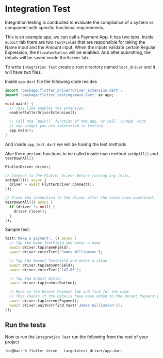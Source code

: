 # Integration Test

Integration testing is conducted to evaluate the compliance of a system or component with specific functional requirements.

This is an example app, we can call a Payment App. It has two tabs. Inside `Submit` tab there are two `TextField`s that are responsible for taking the Name input and the Amount input. When the inputs validate certain Regular Expression, the `ElevatedButton` will be enabled. And after submitting, the details will be saved inside the `Recent` tab.

To write `Integration Test` create a root directory named `test_driver` and it will have two files.

Inside `app.dart` file the following code resides

```dart
import 'package:flutter_driver/driver_extension.dart';
import 'package:flutter_testing/main.dart' as app;

void main() {
  // This line enables the extension.
  enableFlutterDriverExtension();

  // Call the `main()` function of the app, or call `runApp` with
  // any widget you are interested in testing.
  app.main();
}
```

And inside `app_test.dart` we will be having the test methods

Alse there are two functions to be called inside main method `setUpAll()` and `tearDownAll()`

```dart
FlutterDriver driver;

// Connect to the Flutter driver before running any tests.
setUpAll(() async {
  driver = await FlutterDriver.connect();
});

// Close the connection to the driver after the tests have completed.
tearDownAll(() async {
  if (driver != null) {
    driver.close();
  }
});
```

Sample test:

```dart
test('Make a payment', () async {
  // Tap the Name TextField and enter a name
  await driver.tap(nameField);
  await driver.enterText('James Williamson');

  // Tap the Amount TextField and enter a value
  await driver.tap(amountField);
  await driver.enterText('147.85');

  // Tap the Submit Button
  await driver.tap(submitButton);

  // Move to the Recent Payment tab and find for the name
  // This checks if the details have been added to the Recent Payment page
  await driver.tap(recentPayment);
  await driver.waitFor(find.text('James Williamson'));
});
```

## Run the tests

Now to run the `Integration Test` run the following from the root of your project

```console
foo@bar:~$ flutter drive --target=test_driver/app.dart
```
